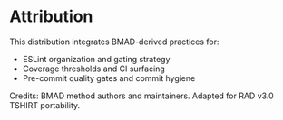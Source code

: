 # Attribution

This distribution integrates BMAD-derived practices for:
- ESLint organization and gating strategy
- Coverage thresholds and CI surfacing
- Pre-commit quality gates and commit hygiene

Credits: BMAD method authors and maintainers. Adapted for RAD v3.0 TSHIRT portability.
